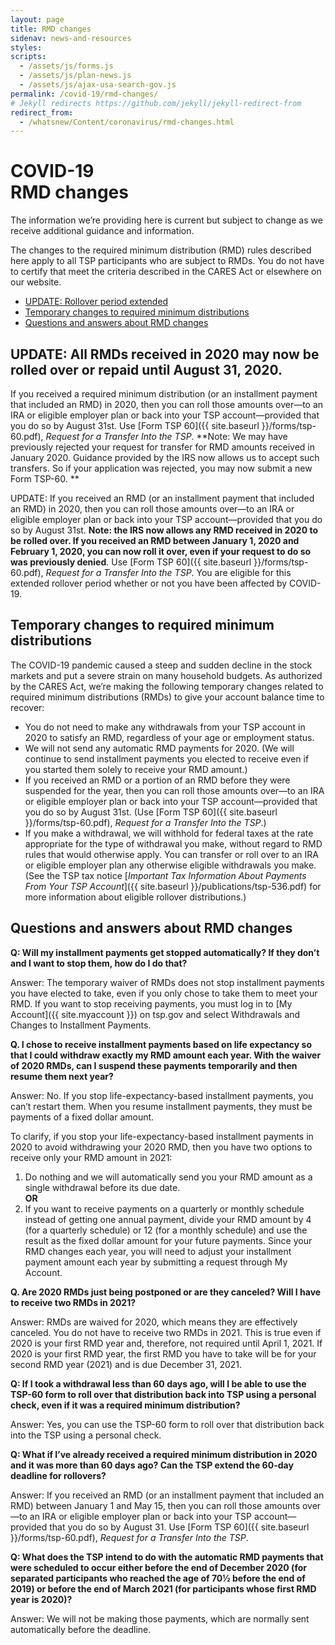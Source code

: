 ```yaml
---
layout: page
title: RMD changes
sidenav: news-and-resources
styles:
scripts:
  - /assets/js/forms.js
  - /assets/js/plan-news.js
  - /assets/js/ajax-usa-search-gov.js
permalink: /covid-19/rmd-changes/
# Jekyll redirects https://github.com/jekyll/jekyll-redirect-from
redirect_from:
  - /whatsnew/Content/coronavirus/rmd-changes.html
---
```


<h1><div class="nav-header">COVID-19</div>RMD changes</h1>

The information we’re providing here is current but subject to change as we receive additional guidance and information.

The changes to the required minimum distribution (RMD) rules described here apply to all TSP participants who are subject to RMDs. You do not have to certify that meet the criteria described in the CARES Act or elsewhere on our website.

- [UPDATE: Rollover period extended](#update-all-rmds-received-in-2020-may-now-be-rolled-over-or-repaid-until-august-31-2020)
- [Temporary changes to required minimum distributions](#temporary-changes-to-required-minimum-distributions)
- [Questions and answers about RMD changes](#questions-and-answers-about-rmd-changes)

## UPDATE: All RMDs received in 2020 may now be rolled over or repaid until August 31, 2020.
If you received a required minimum distribution (or an installment payment that included an RMD) in 2020, then you can roll those amounts over—to an IRA or eligible employer plan or back into your TSP account—provided that you do so by August 31st. Use [Form TSP 60]({{ site.baseurl }}/forms/tsp-60.pdf), _Request for a Transfer Into the TSP_. **Note: We may have previously rejected your request for transfer for RMD amounts received in January 2020. Guidance provided by the IRS now allows us to accept such transfers. So if your application was rejected, you may now submit a new Form TSP-60. **

UPDATE: If you received an RMD (or an installment payment that included an RMD) in 2020, then you can roll those amounts over—to an IRA or eligible employer plan or back into your TSP account—provided that you do so by August 31st. **Note: the IRS now allows any RMD received in 2020 to be rolled over. If you received an RMD between January 1, 2020 and February 1, 2020, you can now roll it over, even if your request to do so was previously denied**. Use [Form TSP 60]({{ site.baseurl }}/forms/tsp-60.pdf), _Request for a Transfer Into the TSP_. You are eligible for this extended rollover period whether or not you have been affected by COVID-19.

## Temporary changes to required minimum distributions
The COVID-19 pandemic caused a steep and sudden decline in the stock markets and put a severe strain on many household budgets. As authorized by the CARES Act, we’re making the following temporary changes related to required minimum distributions (RMDs) to give your account balance time to recover:

- You do not need to make any withdrawals from your TSP account in 2020 to satisfy an RMD, regardless of your age or employment status.
- We will not send any automatic RMD payments for 2020. (We will continue to send installment payments you elected to receive even if you started them solely to receive your RMD amount.)
- If you received an RMD or a portion of an RMD before they were suspended for the year, then you can roll those amounts over—to an IRA or eligible employer plan or back into your TSP account—provided that you do so by August 31st. (Use [Form TSP 60]({{ site.baseurl }}/forms/tsp-60.pdf), _Request for a Transfer Into the TSP_.)
- If you make a withdrawal, we will withhold for federal taxes at the rate appropriate for the type of withdrawal you make, without regard to RMD rules that would otherwise apply. You can transfer or roll over to an IRA or eligible employer plan any otherwise eligible withdrawals you make. (See the TSP tax notice [_Important Tax Information About Payments From Your TSP Account_]({{ site.baseurl }}/publications/tsp-536.pdf) for more information about eligible rollover distributions.)

## Questions and answers about RMD changes
**Q: Will my installment payments get stopped automatically? If they don’t and I want to stop them, how do I do that?**

Answer: The temporary waiver of RMDs does not stop installment payments you have elected to take, even if you only chose to take them to meet your RMD. If you want to stop receiving payments, you must log in to [My Account]({{ site.myaccount }}) on tsp.gov and select Withdrawals and Changes to Installment Payments.

**Q. I chose to receive installment payments based on life expectancy so that I could withdraw exactly my RMD amount each year. With the waiver of 2020 RMDs, can I suspend these payments temporarily and then resume them next year?**

Answer: No. If you stop life-expectancy-based installment payments, you can’t restart them. When you resume installment payments, they must be payments of a fixed dollar amount.

To clarify, if you stop your life-expectancy-based installment payments in 2020 to avoid withdrawing your 2020 RMD, then you have two options to receive only your RMD amount in 2021:

1. Do nothing and we will automatically send you your RMD amount as a single withdrawal before its due date.<br>
**OR**<br>
2. If you want to receive payments on a quarterly or monthly schedule instead of getting one annual payment, divide your RMD amount by 4 (for a quarterly schedule) or 12 (for a monthly schedule) and use the result as the fixed dollar amount for your future payments. Since your RMD changes each year, you will need to adjust your installment payment amount each year by submitting a request through My Account.

**Q. Are 2020 RMDs just being postponed or are they canceled? Will I have to receive two RMDs in 2021?**

Answer: RMDs are waived for 2020, which means they are effectively canceled. You do not have to receive two RMDs in 2021. This is true even if 2020 is your first RMD year and, therefore, not required until April 1, 2021. If 2020 is your first RMD year, the first RMD you have to take will be for your second RMD year (2021) and is due December 31, 2021.

**Q: If I took a withdrawal less than 60 days ago, will I be able to use the TSP-60 form to roll over that distribution back into TSP using a personal check, even if it was a required minimum distribution?**

Answer: Yes, you can use the TSP-60 form to roll over that distribution back into the TSP using a personal check.

**Q: What if I’ve already received a required minimum distribution in 2020 and it was more than 60 days ago? Can the TSP extend the 60-day deadline for rollovers?**

Answer: If you received an RMD (or an installment payment that included an RMD) between January 1 and May 15, then you can roll those amounts over—to an IRA or eligible employer plan or back into your TSP account—provided that you do so by August 31. Use [Form TSP 60]({{ site.baseurl }}/forms/tsp-60.pdf), _Request for a Transfer Into the TSP_.

**Q: What does the TSP intend to do with the automatic RMD payments that were scheduled to occur either before the end of December 2020 (for separated participants who reached the age of 70½ before the end of 2019) or before the end of March 2021 (for participants whose first RMD year is 2020)?**

Answer: We will not be making those payments, which are normally sent automatically before the deadline.
